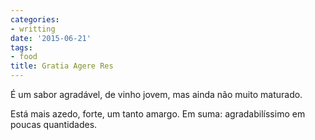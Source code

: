 ```yaml
---
categories:
- writting
date: '2015-06-21'
tags:
- food
title: Gratia Agere Res
---
```


É um sabor agradável, de vinho jovem, mas ainda não muito maturado.

Está mais azedo, forte, um tanto amargo. Em suma: agradabilíssimo em poucas quantidades.
